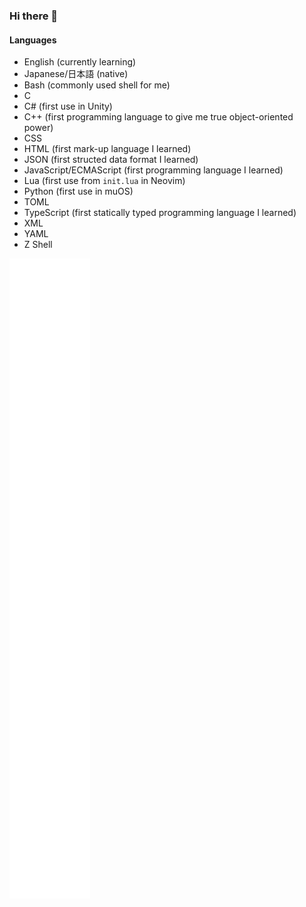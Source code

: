 ### Hi there 👋

<!--
**sakkke/sakkke** is a ✨ _special_ ✨ repository because its `README.md` (this file) appears on your GitHub profile.

Here are some ideas to get you started:

- 🔭 I’m currently working on ...
- 🌱 I’m currently learning ...
- 👯 I’m looking to collaborate on ...
- 🤔 I’m looking for help with ...
- 💬 Ask me about ...
- 📫 How to reach me: ...
- 😄 Pronouns: ...
- ⚡ Fun fact: ...
-->

#### Languages

- English (currently learning)
- Japanese/日本語 (native)
- Bash (commonly used shell for me)
- C
- C# (first use in Unity)
- C++ (first programming language to give me true object-oriented power)
- CSS
- HTML (first mark-up language I learned)
- JSON (first structed data format I learned)
- JavaScript/ECMAScript (first programming language I learned)
- Lua (first use from `init.lua` in Neovim)
- Python (first use in muOS)
- TOML
- TypeScript (first statically typed programming language I learned)
- XML
- YAML
- Z Shell

![Metrics](/github-metrics.svg)

